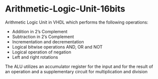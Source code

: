 # Arithmetic-Logic-Unit-16bits

Arithmetic Logic Unit in VHDL which performs the following operations:
- Addition in 2’s Complement
- Subtraction in 2’s Complement
- Incrementation and decrementation
- Logical bitwise operations AND, OR and NOT
- Logical operation of negation
- Left and right rotations

The ALU utilizes an accumulator register for the input and for the result of an operation and a 
supplementary circuit for multiplication and division
